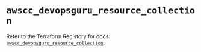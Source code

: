 # `awscc_devopsguru_resource_collection`

Refer to the Terraform Registory for docs: [`awscc_devopsguru_resource_collection`](https://registry.terraform.io/providers/hashicorp/awscc/0.70.0/docs/resources/devopsguru_resource_collection).
